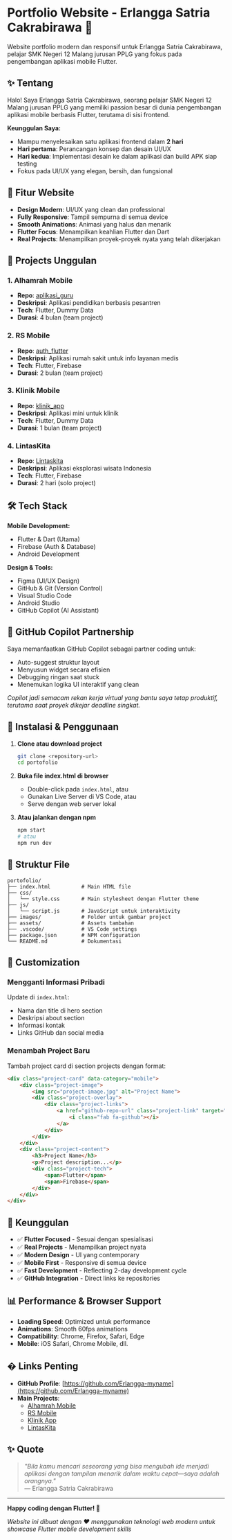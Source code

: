 # Portfolio Website - Erlangga Satria Cakrabirawa 🚀

Website portfolio modern dan responsif untuk Erlangga Satria Cakrabirawa, pelajar SMK Negeri 12 Malang jurusan PPLG yang fokus pada pengembangan aplikasi mobile Flutter.

## ✨ Tentang

Halo! Saya Erlangga Satria Cakrabirawa, seorang pelajar SMK Negeri 12 Malang jurusan PPLG yang memiliki passion besar di dunia pengembangan aplikasi mobile berbasis Flutter, terutama di sisi frontend.

**Keunggulan Saya:**
- Mampu menyelesaikan satu aplikasi frontend dalam **2 hari**
- **Hari pertama**: Perancangan konsep dan desain UI/UX  
- **Hari kedua**: Implementasi desain ke dalam aplikasi dan build APK siap testing
- Fokus pada UI/UX yang elegan, bersih, dan fungsional

## 🎨 Fitur Website

- **Design Modern**: UI/UX yang clean dan professional
- **Fully Responsive**: Tampil sempurna di semua device
- **Smooth Animations**: Animasi yang halus dan menarik
- **Flutter Focus**: Menampilkan keahlian Flutter dan Dart
- **Real Projects**: Menampilkan proyek-proyek nyata yang telah dikerjakan

## 📱 Projects Unggulan

### 1. **Alhamrah Mobile** 
- **Repo**: [aplikasi_guru](https://github.com/Erlangga-myname/aplikasi_guru)
- **Deskripsi**: Aplikasi pendidikan berbasis pesantren
- **Tech**: Flutter, Dummy Data
- **Durasi**: 4 bulan (team project)

### 2. **RS Mobile**
- **Repo**: [auth_flutter](https://github.com/Erlangga-myname/auth_flutter)  
- **Deskripsi**: Aplikasi rumah sakit untuk info layanan medis
- **Tech**: Flutter, Firebase
- **Durasi**: 2 bulan (team project)

### 3. **Klinik Mobile**
- **Repo**: [klinik_app](https://github.com/Erlangga-myname/klinik_app)
- **Deskripsi**: Aplikasi mini untuk klinik 
- **Tech**: Flutter, Dummy Data
- **Durasi**: 1 bulan (team project)

### 4. **LintasKita**
- **Repo**: [Lintaskita](https://github.com/Erlangga-myname/Lintaskita)
- **Deskripsi**: Aplikasi eksplorasi wisata Indonesia
- **Tech**: Flutter, Firebase
- **Durasi**: 2 hari (solo project)

## 🛠️ Tech Stack

**Mobile Development:**
- Flutter & Dart (Utama)
- Firebase (Auth & Database)
- Android Development

**Design & Tools:**
- Figma (UI/UX Design)
- GitHub & Git (Version Control)
- Visual Studio Code
- Android Studio
- GitHub Copilot (AI Assistant)

## 🤖 GitHub Copilot Partnership

Saya memanfaatkan GitHub Copilot sebagai partner coding untuk:
- Auto-suggest struktur layout
- Menyusun widget secara efisien  
- Debugging ringan saat stuck
- Menemukan logika UI interaktif yang clean

*Copilot jadi semacam rekan kerja virtual yang bantu saya tetap produktif, terutama saat proyek dikejar deadline singkat.*

## 🚀 Instalasi & Penggunaan

1. **Clone atau download project**
   ```bash
   git clone <repository-url>
   cd portofolio
   ```

2. **Buka file index.html di browser**
   - Double-click pada `index.html`, atau
   - Gunakan Live Server di VS Code, atau
   - Serve dengan web server lokal

3. **Atau jalankan dengan npm**
   ```bash
   npm start
   # atau
   npm run dev
   ```

## 📁 Struktur File

```
portofolio/
├── index.html          # Main HTML file
├── css/
│   └── style.css       # Main stylesheet dengan Flutter theme
├── js/
│   └── script.js       # JavaScript untuk interaktivity
├── images/             # Folder untuk gambar project
├── assets/             # Assets tambahan
├── .vscode/            # VS Code settings
├── package.json        # NPM configuration
└── README.md           # Dokumentasi
```

## 🎯 Customization

### Mengganti Informasi Pribadi
Update di `index.html`:
- Nama dan title di hero section
- Deskripsi about section  
- Informasi kontak
- Links GitHub dan social media

### Menambah Project Baru
Tambah project card di section projects dengan format:
```html
<div class="project-card" data-category="mobile">
    <div class="project-image">
        <img src="project-image.jpg" alt="Project Name">
        <div class="project-overlay">
            <div class="project-links">
                <a href="github-repo-url" class="project-link" target="_blank">
                    <i class="fab fa-github"></i>
                </a>
            </div>
        </div>
    </div>
    <div class="project-content">
        <h3>Project Name</h3>
        <p>Project description...</p>
        <div class="project-tech">
            <span>Flutter</span>
            <span>Firebase</span>
        </div>
    </div>
</div>
```

## 🌟 Keunggulan

- ✅ **Flutter Focused** - Sesuai dengan spesialisasi
- ✅ **Real Projects** - Menampilkan project nyata
- ✅ **Modern Design** - UI yang contemporary  
- ✅ **Mobile First** - Responsive di semua device
- ✅ **Fast Development** - Reflecting 2-day development cycle
- ✅ **GitHub Integration** - Direct links ke repositories

## 📊 Performance & Browser Support

- **Loading Speed**: Optimized untuk performance
- **Animations**: Smooth 60fps animations
- **Compatibility**: Chrome, Firefox, Safari, Edge
- **Mobile**: iOS Safari, Chrome Mobile, dll.

## � Links Penting

- **GitHub Profile**: [https://github.com/Erlangga-myname](https://github.com/Erlangga-myname)
- **Main Projects**:
  - [Alhamrah Mobile](https://github.com/Erlangga-myname/aplikasi_guru)
  - [RS Mobile](https://github.com/Erlangga-myname/auth_flutter)  
  - [Klinik App](https://github.com/Erlangga-myname/klinik_app)
  - [LintasKita](https://github.com/Erlangga-myname/Lintaskita)

## ✨ Quote

> *"Bila kamu mencari seseorang yang bisa mengubah ide menjadi aplikasi dengan tampilan menarik dalam waktu cepat—saya adalah orangnya."*  
> — Erlangga Satria Cakrabirawa

---

**Happy coding dengan Flutter! 🎉**

*Website ini dibuat dengan ❤️ menggunakan teknologi web modern untuk showcase Flutter mobile development skills*
